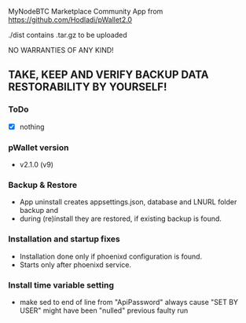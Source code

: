  MyNodeBTC Marketplace Community App from https://github.com/Hodladi/pWallet2.0

./dist contains .tar.gz to be uploaded

NO WARRANTIES OF ANY KIND!

TAKE, KEEP AND VERIFY BACKUP DATA RESTORABILITY BY YOURSELF!
---

### ToDo
- [X] nothing

### pWallet version
* v2.1.0 (v9)

### Backup & Restore
* App uninstall creates appsettings.json, database and LNURL folder backup and
* during (re)install they are restored, if existing backup is found.

### Installation and startup fixes
* Installation done only if phoenixd configuration is found.
* Starts only after phoenixd service.

### Install time variable setting
* make sed to end of line from "ApiPassword" always cause "SET BY USER" might have been "nulled" previous faulty run
